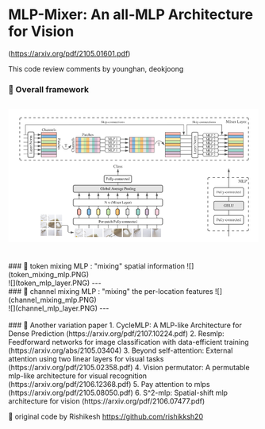 # MLP-Mixer: An all-MLP Architecture for Vision
(https://arxiv.org/pdf/2105.01601.pdf)

This code review comments by younghan, deokjoong

### 🎯 Overall framework
![](architecture.PNG)
---
<br/>
### 🎯 token mixing MLP : "mixing" spatial information
![](token_mixing_mlp.PNG)<br/>
![](token_mlp_layer.PNG)
---
<br/>
### 🎯 channel mixing MLP : "mixing" the per-location features
![](channel_mixing_mlp.PNG)<br/>
![](channel_mlp_layer.PNG)
---

<br/>
<br/>
### 🔔 Another variation paper
1. CycleMLP: A MLP-like Architecture for Dense Prediction (https://arxiv.org/pdf/2107.10224.pdf)  
2. Resmlp: Feedforward networks for image classification with data-efficient training (https://arxiv.org/abs/2105.03404)  
3. Beyond self-attention: External attention using two linear layers for visual tasks (https://arxiv.org/pdf/2105.02358.pdf)  
4. Vision permutator: A permutable mlp-like architecture for visual recognition (https://arxiv.org/pdf/2106.12368.pdf)  
5. Pay attention to mlps (https://arxiv.org/pdf/2105.08050.pdf)  
6. S^2-mlp: Spatial-shift mlp architecture for vision (https://arxiv.org/pdf/2106.07477.pdf)  

📢 original code by Rishikesh https://github.com/rishikksh20
